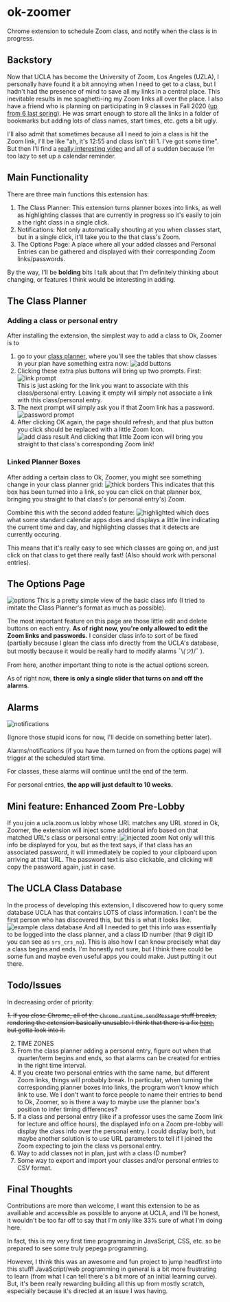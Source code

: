 # ok-zoomer
Chrome extension to schedule Zoom class, and notify when the class is in progress.

## Backstory
Now that UCLA has become the University of Zoom, Los Angeles (UZLA), I personally have found it a bit annoying when I need to get to a class, but I hadn't had the presence of mind to save all my links in a central place. This inevitable results in me spaghetti-ing my Zoom links all over the place. I also have a friend who is planning on participating in 9 classes in Fall 2020 ([up from 6 last spring](readme-images/LotsOfClasses.png)). He was smart enough to store all the links in a folder of bookmarks but adding lots of class names, start times, etc. gets a bit ugly.

I'll also admit that sometimes because all I need to join a class is hit the Zoom link, I'll be like "ah, it's 12:55 and class isn't till 1. I've got some time". But then I'll find a [really interesting video](https://www.youtube.com/watch?v=JAhVxGMXhZk) and all of a sudden because I'm too lazy to set up a calendar reminder.

## Main Functionality
There are three main functions this extension has:
1. The Class Planner: This extension turns planner boxes into links, as well as highlighting classes that are currently in progress so it's easily to join a the right class in a single click.
2. Notifications: Not only automatically shouting at you when classes start, but in a single click, it'll take you to the that class's Zoom.
3. The Options Page: A place where all your added classes and Personal Entries can be gathered and displayed with their corresponding Zoom links/passwords.

By the way, I'll be __bolding__ bits I talk about that I'm definitely thinking about changing, or features I think would be interesting in adding. 

## The Class Planner

### Adding a class or personal entry
After installing the extension, the simplest way to add a class to Ok, Zoomer is to 
1. go to your [class planner](https://be.my.ucla.edu/ClassPlanner/ClassPlan.aspx#), where you'll see the tables that show classes in your plan have something extra now:
![add buttons](readme-images/AddButtons.PNG)
2. Clicking these extra plus buttons will bring up two prompts. First:
![link prompt](readme-images/FirstPrompt.PNG)  
This is just asking for the link you want to associate with this class/personal entry. Leaving it empty will simply not associate a link with this class/personal entry.
3. The next prompt will simply ask you if that Zoom link has a password.  
![password prompt](readme-images/SecondPrompt.PNG)
4. After clicking OK again, the page should refresh, and that plus button you click should be replaced with a little Zoom Icon.  
![add class result](readme-images/AddClassResult.PNG)
And clicking that little Zoom icon will bring you straight to that class's corresponding Zoom link!

### Linked Planner Boxes
After adding a certain class to Ok, Zoomer, you might see something change in your class planner grid:
![thick borders](readme-images/ThiccBorders.PNG)
This indicates that this box has been turned into a link, so you can click on that planner box, bringing you straight to that class's (or personal entry's) Zoom.  

Combine this with the second added feature:
![highlighted](readme-images/highlighted.PNG)
which does what some standard calendar apps does and displays a little line indicating the current time and day, and highlighting classes that it detects are currently occuring.

This means that it's really easy to see which classes are going on, and just click on that class to get there really fast! (Also should work with personal entries).

## The Options Page
![options](readme-images/Options.PNG)
This is a pretty simple view of the basic class info (I tried to imitate the Class Planner's format as much as possible).

The most important feature on this page are those little edit and delete buttons on each entry. __As of right now, you're only allowed to edit the Zoom links and passwords.__ I consider class info to sort of be fixed (partially because I glean the class info directly from the UCLA's database, but mostly because it would be really hard to modify alarms ¯\\_(ツ)_/¯ ).

From here, another important thing to note is the actual options screen.

As of right now, __there is only a single slider that turns on and off the alarms__. 

## Alarms
![notifications](readme-images/Notification.PNG)

(Ignore those stupid icons for now, I'll decide on something better later).

Alarms/notifications (if you have them turned on from the options page) will trigger at the scheduled start time. 

For classes, these alarms will continue until the end of the term.

For personal entries, __the app will just default to 10 weeks.__

## Mini feature: Enhanced Zoom Pre-Lobby
If you join a ucla.zoom.us lobby whose URL matches any URL stored in Ok, Zoomer, the extension will inject some additional info based on that matched URL's class or personal entry:
![injected zoom](readme-images/InjectedZoom.PNG) 
Not only will this info be displayed for you, but as the text says, if that class has an associated password, it will immediately be copied to your clipboard upon arriving at that URL. The password text is also clickable, and clicking will copy the password again, just in case.

## The UCLA Class Database
In the process of developing this extension, I discovered how to query some database UCLA has that contains LOTS of class information. I can't be the first person who has discovered this, but this is what it looks like. 
![example class database](readme-images/Database.PNG)
And all I needed to get this info was essentially to be logged into the class planner, and a class ID number (that 9 digit ID you can see as `srs_crs_no`). This is also how I can know precisely what day a class begins and ends. I'm honestly not sure, but I think there could be some fun and maybe even useful apps you could make. Just putting it out there.


## Todo/Issues
In decreasing order of priority:

~~1. If you close Chrome, all of the `chrome.runtime.sendMessage` stuff breaks, rendering the extension basically unusable. I think that there is a fix [here](https://developer.chrome.com/extensions/messaging#connect), but gotta look into it.~~

2. TIME ZONES
2. From the class planner adding a personal entry, figure out when that quarter/term begins and ends, so that alarms can be created for entries in the right time interval.
3. If you create two personal entries with the same name, but different Zoom links, things will probably break. In particular, when turning the corresponding planner boxes into links, the program won't know which link to use. We I don't want to force people to name their entries to bend to Ok, Zoomer, so is there a way to maybe use the planner box's position to infer timing differences?
4. If a class and personal entry (like if a professor uses the same Zoom link for lecture and office hours), the displayed info on a Zoom pre-lobby will display the class info over the personal entry. I could display both, but maybe another solution is to use URL parameters to tell if I joined the Zoom expecting to join the class vs personal entry.
6. Way to add classes not in plan, just with a class ID number?
7. Some way to export and import your classes and/or personal entries to CSV format.

## Final Thoughts
Contributions are more than welcome, I want this extension to be as availiable and accessible as possible to anyone at UCLA, and I'll be honest, it wouldn't be too far off to say that I'm only like 33% sure of what I'm doing here.

In fact, this is my very first time programming in JavaScript, CSS, etc. so be prepared to see some truly pepega programming. 

However, I think this was an awesome and fun project to jump headfirst into this stuff! JavaScript/web programming in general is a bit more frustrating to learn (from what I can tell there's a bit more of an initial learning curve). But, it's been really rewarding building all this up from mostly scratch, especially because it's directed at an issue I was having.